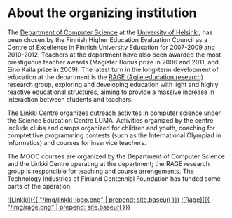 # About the organizing institution

The [Department of Computer Science](http://www.cs.helsinki.fi/en) at the [University of Helsinki](http://www.helsinki.fi/university), has been chosen by the Finnish Higher Education Evaluation Council as a Centre of Excellence in Finnish University Education for 2007-2009 and 2010-2012. Teachers at the department have also been awarded the most prestiguous teacher awards (Magister Bonus prize in 2006 and 2011, and Eino Kaila prize in 2009). The latest turn in the long-term development of education at the department is the [RAGE (Agile education research)](http://www.cs.helsinki.fi/rage) research group, exploring and developing education with light and highly reactive educational structures, aiming to provide a massive increase in interaction between students and teachers.

The Linkki Centre organizes outreach activites in computer science under the Science Education Centre LUMA. Activities organized by the centre include clubs and camps organized for children and youth, coaching for comptetitive programming contests (such as the International Olympiad in Informatics) and courses for inservice teachers.

The MOOC courses are organized by the Department of Computer Science and the Linkki Centre operating at the department; the RAGE research group is responcible for teaching and course arrengements. The Technology Industries of Finland Centennial Foundation has funded some parts of the operation.


[![Linkki]({{ "/img/linkki-logo.png" | prepend: site.baseurl }})](http://linkki.cs.helsinki.fi/)
[![Rage]({{ "/img/rage.png" | prepend: site.baseurl }})](http://www.cs.helsinki.fi/rage)
